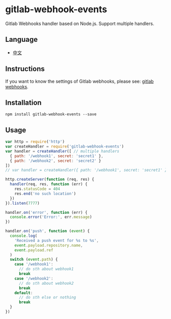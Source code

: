 # gitlab-webhook-events
Gitlab Webhooks handler based on Node.js. Support multiple handlers.

## Language

- [中文](https://github.com/ccckblaze/gitlab-webhook-events/blob/master/docs/zh_CN.md)

## Instructions

If you want to know the settings of Gitlab webhooks, please see: [gitlab webhooks](https://docs.gitlab.com/ee/user/project/integrations/webhooks.html).

## Installation

`npm install gitlab-webhook-events --save`

## Usage

```js
var http = require('http')
var createHandler = require('gitlab-webhook-events')
var handler = createHandler([ // multiple handlers
  { path: '/webhook1', secret: 'secret1' },
  { path: '/webhook2', secret: 'secret2' }
])
// var handler = createHandler({ path: '/webhook1', secret: 'secret1' }) // single handler

http.createServer(function (req, res) {
  handler(req, res, function (err) {
    res.statusCode = 404
    res.end('no such location')
  })
}).listen(7777)

handler.on('error', function (err) {
  console.error('Error:', err.message)
})

handler.on('push', function (event) {
  console.log(
    'Received a push event for %s to %s',
    event.payload.repository.name,
    event.payload.ref
  )
  switch (event.path) {
    case '/webhook1':
      // do sth about webhook1
      break
    case '/webhook2':
      // do sth about webhook2
      break
    default:
      // do sth else or nothing
      break
  }
})
```

